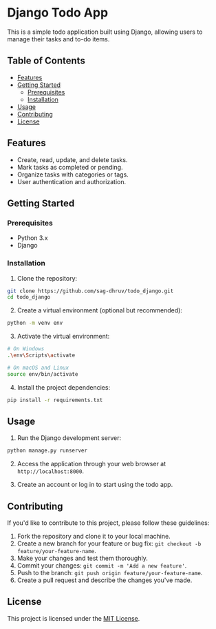 

# Django Todo App

This is a simple todo application built using Django, allowing users to manage their tasks and to-do items.

## Table of Contents

- [Features](#features)
- [Getting Started](#getting-started)
  - [Prerequisites](#prerequisites)
  - [Installation](#installation)
- [Usage](#usage)
- [Contributing](#contributing)
- [License](#license)

## Features

- Create, read, update, and delete tasks.
- Mark tasks as completed or pending.
- Organize tasks with categories or tags.
- User authentication and authorization.

## Getting Started

### Prerequisites

- Python 3.x
- Django

### Installation

1. Clone the repository:

```bash
git clone https://github.com/sag-dhruv/todo_django.git
cd todo_django
```

2. Create a virtual environment (optional but recommended):

```bash
python -m venv env
```

3. Activate the virtual environment:

```bash
# On Windows
.\env\Scripts\activate

# On macOS and Linux
source env/bin/activate
```

4. Install the project dependencies:

```bash
pip install -r requirements.txt
```

## Usage

1. Run the Django development server:

```bash
python manage.py runserver
```

2. Access the application through your web browser at `http://localhost:8000`.

3. Create an account or log in to start using the todo app.

## Contributing

If you'd like to contribute to this project, please follow these guidelines:

1. Fork the repository and clone it to your local machine.
2. Create a new branch for your feature or bug fix: `git checkout -b feature/your-feature-name`.
3. Make your changes and test them thoroughly.
4. Commit your changes: `git commit -m 'Add a new feature'`.
5. Push to the branch: `git push origin feature/your-feature-name`.
6. Create a pull request and describe the changes you've made.

## License

This project is licensed under the [MIT License](LICENSE).
